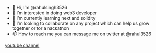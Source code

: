 - 👋 Hi, I’m @rahulsingh3526
- 👀 I’m interested in doing web3 developer
- 🌱 I’m currently learning next and solidity
- 💞️ I’m looking to collaborate on any project which can help us grow together or for a hackathon
- 📫 How to reach me  you can message me on twitter at @rahul3526



[youtube channel](https://www.youtube.com/channel/UC9lsl35cIXRo824gj5wOP3g)
<!---
rahulsingh3526/rahulsingh3526 is a ✨ special ✨ repository because its `README.md` (this file) appears on your GitHub profile.
You can click the Preview link to take a look at your changes.
--->

